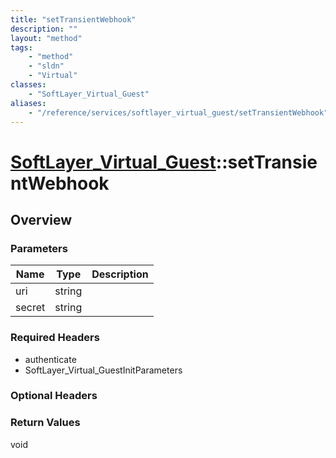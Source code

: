 ```yaml
---
title: "setTransientWebhook"
description: ""
layout: "method"
tags:
    - "method"
    - "sldn"
    - "Virtual"
classes:
    - "SoftLayer_Virtual_Guest"
aliases:
    - "/reference/services/softlayer_virtual_guest/setTransientWebhook"
---
```

# [SoftLayer_Virtual_Guest](/reference/services/SoftLayer_Virtual_Guest)::setTransientWebhook




## Overview 


### Parameters 
|Name | Type | Description |
| --- | --- | --- |
|uri| string| |
|secret| string| |


### Required Headers
* authenticate
* SoftLayer_Virtual_GuestInitParameters

### Optional Headers

### Return Values
void

